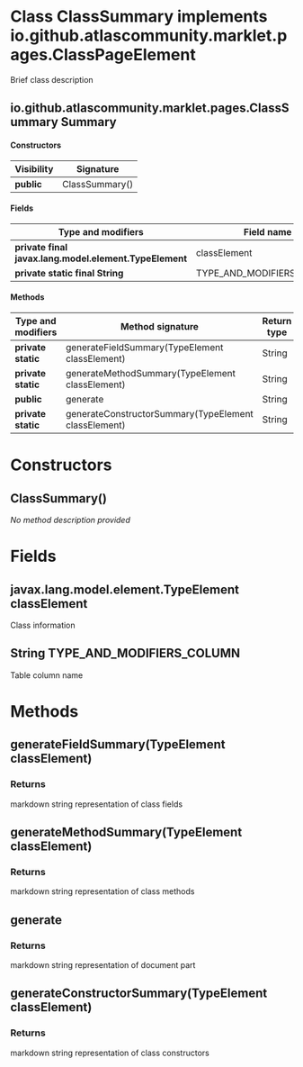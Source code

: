 Class ClassSummary implements io.github.atlascommunity.marklet.pages.ClassPageElement
=====================================================================================
Brief class description

io.github.atlascommunity.marklet.pages.ClassSummary Summary
-------
#### Constructors
| Visibility | Signature      |
| ---------- | -------------- |
| **public** | ClassSummary() |
#### Fields
| Type and modifiers                                     | Field name                |
| ------------------------------------------------------ | ------------------------- |
| **private final javax.lang.model.element.TypeElement** | classElement              |
| **private static final String**                        | TYPE_AND_MODIFIERS_COLUMN |
#### Methods
| Type and modifiers | Method signature                                     | Return type |
| ------------------ | ---------------------------------------------------- | ----------- |
| **private static** | generateFieldSummary(TypeElement classElement)       | String      |
| **private static** | generateMethodSummary(TypeElement classElement)      | String      |
| **public**         | generate                                             | String      |
| **private static** | generateConstructorSummary(TypeElement classElement) | String      |

Constructors
============
ClassSummary()
--------------
*No method description provided*



Fields
======
javax.lang.model.element.TypeElement classElement
-------------------------------------------------
Class information


String TYPE_AND_MODIFIERS_COLUMN
------------------------------------------
Table column name



Methods
=======
generateFieldSummary(TypeElement classElement)
----------------------------------------------


### Returns

markdown string representation of class fields


generateMethodSummary(TypeElement classElement)
-----------------------------------------------


### Returns

markdown string representation of class methods


generate
--------


### Returns

markdown string representation of document part


generateConstructorSummary(TypeElement classElement)
----------------------------------------------------


### Returns

markdown string representation of class constructors



